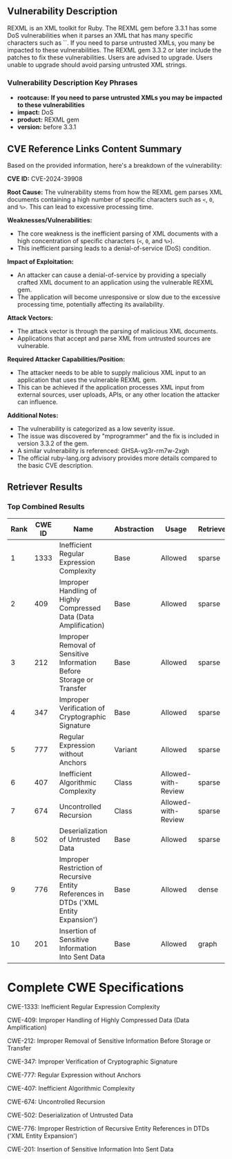 ## Vulnerability Description
REXML is an XML toolkit for Ruby. The REXML gem before 3.3.1 has some DoS vulnerabilities when it parses an XML that has many specific characters such as ``. If you need to parse untrusted XMLs, you many be impacted to these vulnerabilities. The REXML gem 3.3.2 or later include the patches to fix these vulnerabilities. Users are advised to upgrade. Users unable to upgrade should avoid parsing untrusted XML strings.

### Vulnerability Description Key Phrases
- **rootcause:** **If you need to parse untrusted XMLs you may be impacted to these vulnerabilities**
- **impact:** DoS
- **product:** REXML gem
- **version:** before 3.3.1

## CVE Reference Links Content Summary
Based on the provided information, here's a breakdown of the vulnerability:

**CVE ID:** CVE-2024-39908

**Root Cause:**
The vulnerability stems from how the REXML gem parses XML documents containing a high number of specific characters such as `<`, `0`, and `%>`. This can lead to excessive processing time.

**Weaknesses/Vulnerabilities:**
- The core weakness is the inefficient parsing of XML documents with a high concentration of specific characters (`<`, `0`, and `%>`).
- This inefficient parsing leads to a denial-of-service (DoS) condition.

**Impact of Exploitation:**
- An attacker can cause a denial-of-service by providing a specially crafted XML document to an application using the vulnerable REXML gem.
- The application will become unresponsive or slow due to the excessive processing time, potentially affecting its availability.

**Attack Vectors:**
- The attack vector is through the parsing of malicious XML documents.
- Applications that accept and parse XML from untrusted sources are vulnerable.

**Required Attacker Capabilities/Position:**
- The attacker needs to be able to supply malicious XML input to an application that uses the vulnerable REXML gem.
- This can be achieved if the application processes XML input from external sources, user uploads, APIs, or any other location the attacker can influence.

**Additional Notes:**
- The vulnerability is categorized as a low severity issue.
- The issue was discovered by "mprogrammer" and the fix is included in version 3.3.2 of the gem.
- A similar vulnerability is referenced: GHSA-vg3r-rm7w-2xgh
- The official ruby-lang.org advisory provides more details compared to the basic CVE description.

## Retriever Results

### Top Combined Results

| Rank | CWE ID | Name | Abstraction | Usage  | Retrievers | Individual Scores |
|------|--------|------|-------------|-------|------------|-------------------|
| 1 | 1333 | Inefficient Regular Expression Complexity | Base | Allowed | sparse | 0.511 |
| 2 | 409 | Improper Handling of Highly Compressed Data (Data Amplification) | Base | Allowed | sparse | 0.471 |
| 3 | 212 | Improper Removal of Sensitive Information Before Storage or Transfer | Base | Allowed | sparse | 0.457 |
| 4 | 347 | Improper Verification of Cryptographic Signature | Base | Allowed | sparse | 0.457 |
| 5 | 777 | Regular Expression without Anchors | Variant | Allowed | sparse | 0.448 |
| 6 | 407 | Inefficient Algorithmic Complexity | Class | Allowed-with-Review | sparse | 0.448 |
| 7 | 674 | Uncontrolled Recursion | Class | Allowed-with-Review | sparse | 0.445 |
| 8 | 502 | Deserialization of Untrusted Data | Base | Allowed | sparse | 0.437 |
| 9 | 776 | Improper Restriction of Recursive Entity References in DTDs ('XML Entity Expansion') | Base | Allowed | dense | 0.551 |
| 10 | 201 | Insertion of Sensitive Information Into Sent Data | Base | Allowed | graph | 0.002 |



# Complete CWE Specifications

CWE-1333: Inefficient Regular Expression Complexity

CWE-409: Improper Handling of Highly Compressed Data (Data Amplification)

CWE-212: Improper Removal of Sensitive Information Before Storage or Transfer

CWE-347: Improper Verification of Cryptographic Signature

CWE-777: Regular Expression without Anchors

CWE-407: Inefficient Algorithmic Complexity

CWE-674: Uncontrolled Recursion

CWE-502: Deserialization of Untrusted Data

CWE-776: Improper Restriction of Recursive Entity References in DTDs ('XML Entity Expansion')

CWE-201: Insertion of Sensitive Information Into Sent Data